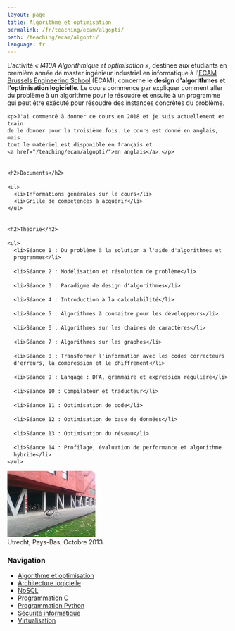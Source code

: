 ```yaml
---
layout: page
title: Algorithme et optimisation
permalink: /fr/teaching/ecam/algopti/
path: /teaching/ecam/algopti/
language: fr
---
```


<div class="page-col-wrapper">
  <div class="page-col page-col-1">
    <p>L'activité <i>« I410A Algorithmique et optimisation »</i>, destinée aux
    étudiants en première année de master ingénieur industriel en informatique à
    l'<a href="https://www.vinci.be/fr-be/ecam">ECAM Brussels Engineering
    School</a> (ECAM), concerne le <b>design d'algorithmes et l'optimisation
    logicielle</b>. Le cours commence par expliquer comment aller du problème à
    un algorithme pour le résoudre et ensuite à un programme qui peut être
    exécuté pour résoudre des instances concrètes du problème.</p>

    <p>J'ai commencé à donner ce cours en 2018 et je suis actuellement en train
    de le donner pour la troisième fois. Le cours est donné en anglais, mais
    tout le matériel est disponible en français et
    <a href="/teaching/ecam/algopti/">en anglais</a>.</p>


    <h2>Documents</h2>

    <ul>
      <li>Informations générales sur le cours</li>
      <li>Grille de compétences à acquérir</li>
    </ul>


    <h2>Théorie</h2>

    <ul>
      <li>Séance 1 : Du problème à la solution à l'aide d'algorithmes et
      programmes</li>

      <li>Séance 2 : Modélisation et résolution de problème</li>

      <li>Séance 3 : Paradigme de design d'algorithmes</li>

      <li>Séance 4 : Introduction à la calculabilité</li>

      <li>Séance 5 : Algorithmes à connaitre pour les développeurs</li>

      <li>Séance 6 : Algorithmes sur les chaines de caractères</li>

      <li>Séance 7 : Algorithmes sur les graphes</li>

      <li>Séance 8 : Transformer l'information avec les codes correcteurs
      d'erreurs, la compression et le chiffrement</li>

      <li>Séance 9 : Langage : DFA, grammaire et expression régulière</li>

      <li>Séance 10 : Compilateur et traducteur</li>

      <li>Séance 11 : Optimisation de code</li>

      <li>Séance 12 : Optimisation de base de données</li>

      <li>Séance 13 : Optimisation du réseau</li>

      <li>Séance 14 : Profilage, évaluation de performance et algorithme
      hybride</li>
    </ul>
  </div>
  <div class="page-col page-col-2">
    <p><img src="/images/utrecht.jpg" alt="Utrecht, Pays-Bas, Octobre
    2013." width="200" height="150"><br>
    Utrecht, Pays-Bas, Octobre 2013.</p>
    <h3>Navigation</h3>
    <ul class="navigation">
      <li><a href="/fr/teaching/ecam/algopti/">Algorithme et
      optimisation</a></li>
      <li><a href="/fr/teaching/ecam/softarch/">Architecture logicielle</a></li>
      <li><a href="/fr/teaching/ecam/nosql/">NoSQL</a></li>
      <li><a href="/fr/teaching/ecam/c/">Programmation C</a></li>
      <li><a href="/fr/teaching/ecam/python/">Programmation Python</a></li>
      <li><a href="/fr/teaching/ecam/security/">Sécurité informatique</a></li>
      <li><a href="/fr/teaching/ecam/virtualisation/">Virtualisation</a></li>
    </ul>
  </div>
</div>
